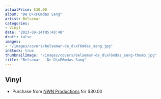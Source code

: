 ```yaml
---
actualPrice: $30.00
album: "De D\xF6mdas Sang"
artist: Belsemar
categories:
- Vinyl
date: '2023-09-24T05:48:40'
draft: false
images:
- "/images/covers/belsemar-de_d\xF6mdas_sang.jpg"
inStock: true
thumbnailImage: "/images/covers/belsemar-de_d\xF6mdas_sang-thumb.jpg"
title: "Belsemar - De D\xF6mdas Sang"
---
```


## Vinyl
* Purchase from [NWN Productions](http://shop.nwnprod.com/index.php?route=product/product&path=75&product_id=28348&sort=pd.name&order=ASC) for $30.00
